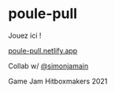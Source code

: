 # poule-pull

Jouez ici !

[poule-pull.netlify.app](https://poule-pull.netlify.app)

Collab w/ [@simonjamain](https://github.com/simonjamain)

Game Jam Hitboxmakers 2021
